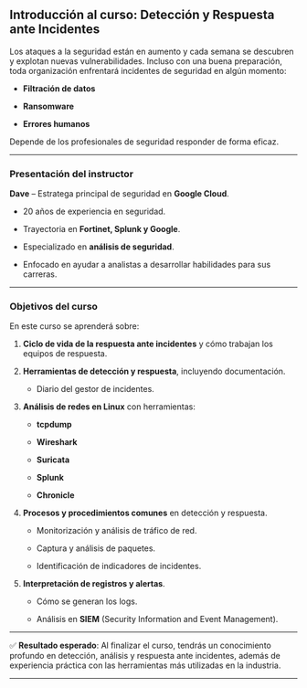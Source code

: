 
## Introducción al curso: Detección y Respuesta ante Incidentes

Los ataques a la seguridad están en aumento y cada semana se descubren y explotan nuevas vulnerabilidades. Incluso con una buena preparación, toda organización enfrentará incidentes de seguridad en algún momento:

- **Filtración de datos**
    
- **Ransomware**
    
- **Errores humanos**
    

Depende de los profesionales de seguridad responder de forma eficaz.

---

### Presentación del instructor

**Dave** – Estratega principal de seguridad en **Google Cloud**.

- 20 años de experiencia en seguridad.
    
- Trayectoria en **Fortinet, Splunk y Google**.
    
- Especializado en **análisis de seguridad**.
    
- Enfocado en ayudar a analistas a desarrollar habilidades para sus carreras.
    

---

### Objetivos del curso

En este curso se aprenderá sobre:

1. **Ciclo de vida de la respuesta ante incidentes** y cómo trabajan los equipos de respuesta.
    
2. **Herramientas de detección y respuesta**, incluyendo documentación.
    
    - Diario del gestor de incidentes.
        
3. **Análisis de redes en Linux** con herramientas:
    
    - **tcpdump**
        
    - **Wireshark**
        
    - **Suricata**
        
    - **Splunk**
        
    - **Chronicle**
        
4. **Procesos y procedimientos comunes** en detección y respuesta.
    
    - Monitorización y análisis de tráfico de red.
        
    - Captura y análisis de paquetes.
        
    - Identificación de indicadores de incidentes.
        
5. **Interpretación de registros y alertas**.
    
    - Cómo se generan los logs.
        
    - Análisis en **SIEM** (Security Information and Event Management).
        

---

✅ **Resultado esperado**: Al finalizar el curso, tendrás un conocimiento profundo en detección, análisis y respuesta ante incidentes, además de experiencia práctica con las herramientas más utilizadas en la industria.

---

